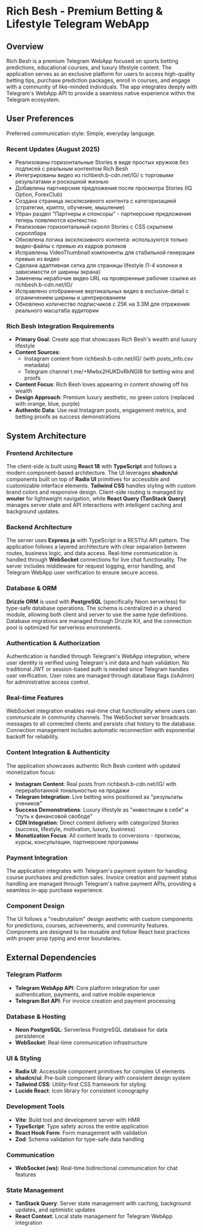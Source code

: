 # Rich Besh - Premium Betting & Lifestyle Telegram WebApp

## Overview

Rich Besh is a premium Telegram WebApp focused on sports betting predictions, educational courses, and luxury lifestyle content. The application serves as an exclusive platform for users to access high-quality betting tips, purchase prediction packages, enroll in courses, and engage with a community of like-minded individuals. The app integrates deeply with Telegram's WebApp API to provide a seamless native experience within the Telegram ecosystem.

## User Preferences

Preferred communication style: Simple, everyday language.

### Recent Updates (August 2025)
- Реализованы горизонтальные Stories в виде простых кружков без подписей с реальным контентом Rich Besh
- Интегрированы видео из richbesh.b-cdn.net/IG/ с торговыми результатами и роскошной жизнью
- Добавлены партнерские предложения после просмотра Stories (IQ Option, ForexClub)
- Создана страница эксклюзивного контента с категоризацией (стратегии, крипто, обучение, мышление)
- Убран раздел "Партнеры и спонсоры" - партнерские предложения теперь появляются контекстно
- Реализован горизонтальный скролл Stories с CSS скрытием скроллбара
- Обновлена логика эксклюзивного контента: используются только видео-файлы с превью из кадров роликов
- Исправлены VideoThumbnail компоненты для стабильной генерации превью из видео
- Сделана адаптивная сетка для страницы lifestyle (1-4 колонки в зависимости от ширины экрана)
- Заменены нерабочие видео URL на проверенные рабочие ссылки из richbesh.b-cdn.net/IG/
- Исправлено отображение вертикальных видео в exclusive-detail с ограничением ширины и центрированием
- Обновлено количество подписчиков с 25K на 3.3M для отражения реального масштаба аудитории

### Rich Besh Integration Requirements
- **Primary Goal**: Create app that showcases Rich Besh's wealth and luxury lifestyle
- **Content Sources**: 
  - Instagram content from richbesh.b-cdn.net/IG/ (with posts_info.csv metadata)
  - Telegram channel t.me/+Mwbx2HUKDvRkNGI8 for betting wins and proofs
- **Content Focus**: Rich Besh loves appearing in content showing off his wealth
- **Design Approach**: Premium luxury aesthetic, no green colors (replaced with orange, blue, purple)
- **Authentic Data**: Use real Instagram posts, engagement metrics, and betting proofs as success demonstrations

## System Architecture

### Frontend Architecture
The client-side is built using **React 18** with **TypeScript** and follows a modern component-based architecture. The UI leverages **shadcn/ui** components built on top of **Radix UI** primitives for accessible and customizable interface elements. **Tailwind CSS** handles styling with custom brand colors and responsive design. Client-side routing is managed by **wouter** for lightweight navigation, while **React Query (TanStack Query)** manages server state and API interactions with intelligent caching and background updates.

### Backend Architecture  
The server uses **Express.js** with TypeScript in a RESTful API pattern. The application follows a layered architecture with clear separation between routes, business logic, and data access. Real-time communication is handled through **WebSocket** connections for live chat functionality. The server includes middleware for request logging, error handling, and Telegram WebApp user verification to ensure secure access.

### Database & ORM
**Drizzle ORM** is used with **PostgreSQL** (specifically Neon serverless) for type-safe database operations. The schema is centralized in a shared module, allowing both client and server to use the same type definitions. Database migrations are managed through Drizzle Kit, and the connection pool is optimized for serverless environments.

### Authentication & Authorization
Authentication is handled through Telegram's WebApp integration, where user identity is verified using Telegram's init data and hash validation. No traditional JWT or session-based auth is needed since Telegram handles user verification. User roles are managed through database flags (isAdmin) for administrative access control.

### Real-time Features
WebSocket integration enables real-time chat functionality where users can communicate in community channels. The WebSocket server broadcasts messages to all connected clients and persists chat history to the database. Connection management includes automatic reconnection with exponential backoff for reliability.

### Content Integration & Authenticity
The application showcases authentic Rich Besh content with updated monetization focus:
- **Instagram Content**: Real posts from richbesh.b-cdn.net/IG/ with переработанной тональностью на продажи
- **Telegram Integration**: Live betting wins positioned as "результаты учеников"
- **Success Demonstrations**: Luxury lifestyle as "инвестиции в себя" и "путь к финансовой свободе" 
- **CDN Integration**: Direct content delivery with categorized Stories (success, lifestyle, motivation, luxury, business)
- **Monetization Focus**: All content leads to conversions - прогнозы, курсы, консультации, партнерские программы

### Payment Integration
The application integrates with Telegram's payment system for handling course purchases and prediction sales. Invoice creation and payment status handling are managed through Telegram's native payment APIs, providing a seamless in-app purchase experience.

### Component Design
The UI follows a "neubrutalism" design aesthetic with custom components for predictions, courses, achievements, and community features. Components are designed to be reusable and follow React best practices with proper prop typing and error boundaries.

## External Dependencies

### Telegram Platform
- **Telegram WebApp API**: Core platform integration for user authentication, payments, and native mobile experience
- **Telegram Bot API**: For invoice creation and payment processing

### Database & Hosting
- **Neon PostgreSQL**: Serverless PostgreSQL database for data persistence
- **WebSocket**: Real-time communication infrastructure

### UI & Styling
- **Radix UI**: Accessible component primitives for complex UI elements
- **shadcn/ui**: Pre-built component library with consistent design system
- **Tailwind CSS**: Utility-first CSS framework for styling
- **Lucide React**: Icon library for consistent iconography

### Development Tools
- **Vite**: Build tool and development server with HMR
- **TypeScript**: Type safety across the entire application
- **React Hook Form**: Form management with validation
- **Zod**: Schema validation for type-safe data handling

### Communication
- **WebSocket (ws)**: Real-time bidirectional communication for chat features

### State Management
- **TanStack Query**: Server state management with caching, background updates, and optimistic updates
- **React Context**: Local state management for Telegram WebApp integration